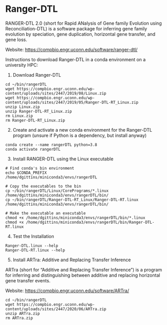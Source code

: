 # Ranger-DTL

RANGER-DTL 2.0 (short for Rapid ANalysis of Gene family Evolution using Reconciliation-DTL) is a software package for inferring gene family evolution by speciation, gene duplication, horizontal gene transfer, and gene loss. 

Website: https://compbio.engr.uconn.edu/software/ranger-dtl/

Instructions to download Ranger-DTL in a conda environment on a university HPC:

1. Download Ranger-DTL
```
cd ~/bin/rangerDTL
wget https://compbio.engr.uconn.edu/wp-content/uploads/sites/2447/2019/08/Linux.zip
wget https://compbio.engr.uconn.edu/wp-content/uploads/sites/2447/2019/05/Ranger-DTL-RT_Linux.zip
unzip Linux.zip
unzip Ranger-DTL-RT_Linux.zip
rm Linux.zip
rm Ranger-DTL-RT_Linux.zip
```

2. Create and activate a new conda environment for the Ranger-DTL program (unsure if Python is a dependency, but install anyway)
```
conda create --name rangerDTL python=3.8
conda activate rangerDTL
```

3. Install RANGER-DTL using the Linux executable
```
# Find conda's bin environment
echo $CONDA_PREFIX
/home/dgittins/miniconda3/envs/rangerDTL

# Copy the executables to the bin
cp ~/bin/rangerDTL/Linux/CorePrograms/*.linux /home/dgittins/miniconda3/envs/rangerDTL/bin/
cp ~/bin/rangerDTL/Ranger-DTL-RT_Linux/Ranger-DTL-RT.linux /home/dgittins/miniconda3/envs/rangerDTL/bin/

# Make the executable an executable
chmod +x /home/dgittins/miniconda3/envs/rangerDTL/bin/*.linux
chmod +x /home/dgittins/miniconda3/envs/rangerDTL/bin/Ranger-DTL-RT.linux
```

4. Test the Installation
```
Ranger-DTL.linux --help
Ranger-DTL-RT.linux --help
```

5. Install ARTra: Additive and Replacing Transfer Inference

ARTra (short for “Additive and Replacing Transfer Inference”) is a program for inferring and distinguishing between additive and replacing horizontal gene transfer events. 

Website: https://compbio.engr.uconn.edu/software/ARTra/

```
cd ~/bin/rangerDTL
wget https://compbio.engr.uconn.edu/wp-content/uploads/sites/2447/2020/06/ARTra.zip
unzip ARTra.zip
rm ARTra.zip
```
